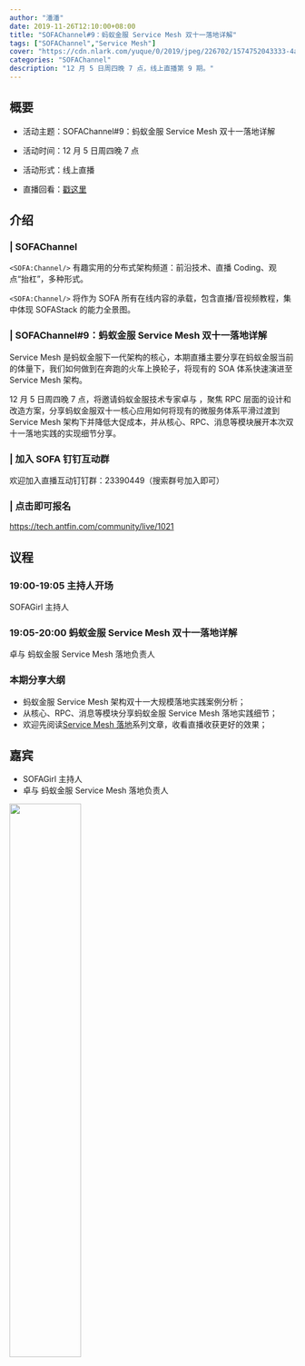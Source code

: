 ```yaml
---
author: "潘潘"
date: 2019-11-26T12:10:00+08:00
title: "SOFAChannel#9：蚂蚁金服 Service Mesh 双十一落地详解"
tags: ["SOFAChannel","Service Mesh"]
cover: "https://cdn.nlark.com/yuque/0/2019/jpeg/226702/1574752043333-4ac0aab6-5c46-495b-845a-ed2a36099ccb.jpeg"
categories: "SOFAChannel"
description: "12 月 5 日周四晚 7 点，线上直播第 9 期。"
---
```


## 概要

- 活动主题：SOFAChannel#9：蚂蚁金服 Service Mesh 双十一落地详解

- 活动时间：12 月 5 日周四晚 7 点

- 活动形式：线上直播

- 直播回看：[戳这里](https://tech.antfin.com/community/live/1021)

## 介绍

### | SOFAChannel

`<SOFA:Channel/>` 有趣实用的分布式架构频道：前沿技术、直播 Coding、观点“抬杠”，多种形式。 

`<SOFA:Channel/>` 将作为 SOFA 所有在线内容的承载，包含直播/音视频教程，集中体现 SOFAStack 的能力全景图。

### | SOFAChannel#9：蚂蚁金服 Service Mesh 双十一落地详解

Service Mesh 是蚂蚁金服下一代架构的核心，本期直播主要分享在蚂蚁金服当前的体量下，我们如何做到在奔跑的火车上换轮子，将现有的 SOA 体系快速演进至 Service Mesh 架构。

12 月 5 日周四晚 7 点，将邀请蚂蚁金服技术专家卓与 ，聚焦 RPC 层面的设计和改造方案，分享蚂蚁金服双十一核心应用如何将现有的微服务体系平滑过渡到 Service Mesh 架构下并降低大促成本，并从核心、RPC、消息等模块展开本次双十一落地实践的实现细节分享。 

### | 加入 SOFA 钉钉互动群

欢迎加入直播互动钉钉群：23390449（搜索群号加入即可）

### | 点击即可报名

<https://tech.antfin.com/community/live/1021>

## 议程

### 19:00-19:05  主持人开场

SOFAGirl 主持人

### 19:05-20:00  蚂蚁金服 Service Mesh 双十一落地详解

卓与 蚂蚁金服 Service Mesh 落地负责人

### 本期分享大纲

- 蚂蚁金服 Service Mesh 架构双十一大规模落地实践案例分析；
- 从核心、RPC、消息等模块分享蚂蚁金服 Service Mesh 落地实践细节；
- 欢迎先阅读[](https://www.sofastack.tech/tags/service-mesh-落地实践/)[Service Mesh 落地](https://www.sofastack.tech/tags/service-mesh-落地实践/)系列文章，收看直播收获更好的效果；

## 嘉宾

- SOFAGirl  主持人
- 卓与 蚂蚁金服 Service Mesh 落地负责人

<img src="https://cdn.nlark.com/yuque/0/2019/jpeg/226702/1574753617448-c7041993-c058-4974-9749-9473174bfda6.jpeg" width=50%>